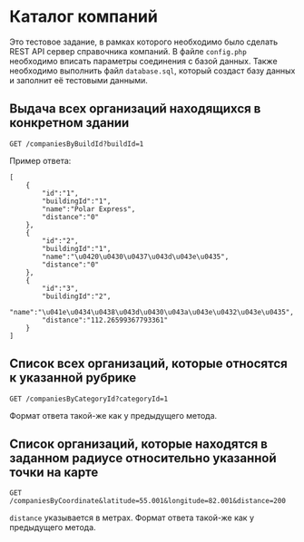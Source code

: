 # Каталог компаний

Это тестовое задание, в рамках которого необходимо было сделать REST API сервер справочника компаний. В файле `config.php` необходимо вписать параметры соединения с базой данных. Также необходимо выполнить файл `database.sql`, который создаст базу данных и заполнит её тестовыми данными.

## Выдача всех организаций находящихся в конкретном здании

    GET /companiesByBuildId?buildId=1

Пример ответа:

    [
        {
            "id":"1",
            "buildingId":"1",
            "name":"Polar Express",
            "distance":"0"
        },
        {
            "id":"2",
            "buildingId":"1",
            "name":"\u0420\u0430\u0437\u043d\u043e\u0435",
            "distance":"0"
        },
        {
            "id":"3",
            "buildingId":"2",
            "name":"\u041e\u0434\u0438\u043d\u0430\u043a\u043e\u0432\u043e\u0435",
            "distance":"112.26599367793361"
        }
    ]

## Список всех организаций, которые относятся к указанной рубрике

    GET /companiesByCategoryId?categoryId=1

Формат ответа такой-же как у предыдущего метода.

## Список организаций, которые находятся в заданном радиусе относительно указанной точки на карте

    GET /companiesByCoordinate&latitude=55.001&longitude=82.001&distance=200

`distance` указывается в метрах. Формат ответа такой-же как у предыдущего метода.
